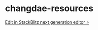 # changdae-resources

[Edit in StackBlitz next generation editor ⚡️](https://stackblitz.com/~/github.com/raincoat98/changdae-resources)
